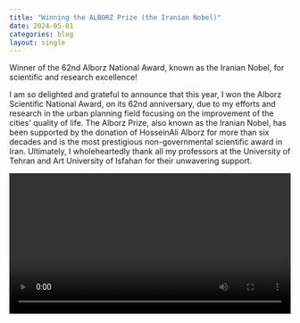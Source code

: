 ```yaml
---
title: "Winning the ALBORZ Prize (the Iranian Nobel)"
date: 2024-05-01
categories: blog
layout: single
---
```


Winner of the 62nd Alborz National Award, known as the Iranian Nobel, for scientific and research excellence!


I am so delighted and grateful to announce that this year, I won the Alborz Scientific National Award, on its 62nd anniversary, due to my efforts and research in the urban planning field focusing on the improvement of the cities' quality of life. The Alborz Prize, also known as the Iranian Nobel, has been supported by the donation of HosseinAli Alborz for more than six decades and is the most prestigious non-governmental scientific award in Iran. Ultimately, I wholeheartedly thank all my professors at the University of Tehran and Art University of Isfahan for their unwavering support.

<video width="100%" height="auto" controls>
  <source src="/assets/videos/award.mp4" type="video/mp4">
  Your browser does not support the video tag.
</video>

